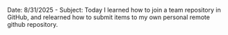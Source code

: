 Date: 8/31/2025 - Subject: Today I learned how to join a team repository in GitHub, and relearned how to submit items to my own personal remote github repository.
